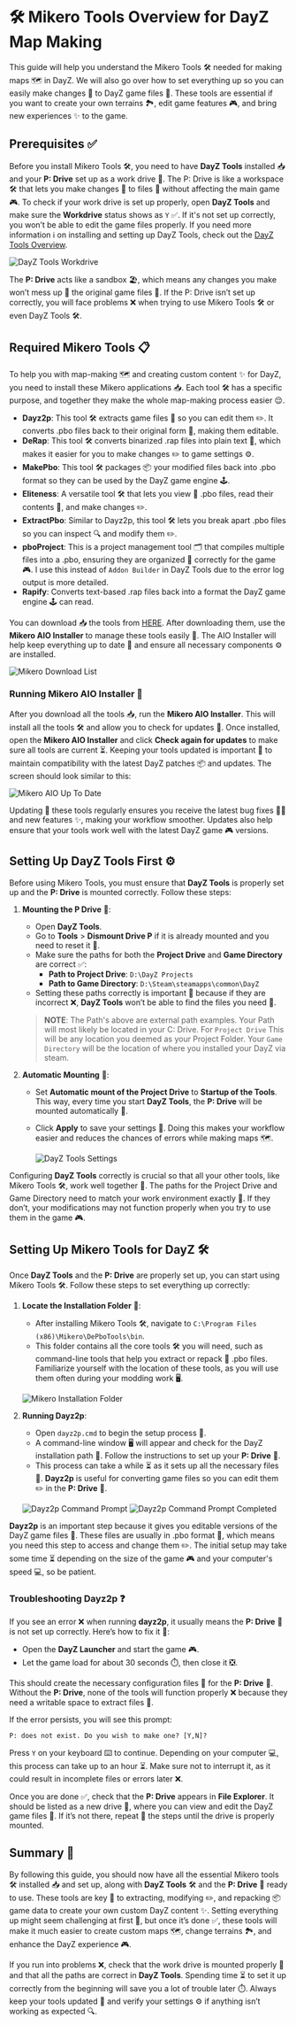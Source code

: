 # 🛠️ Mikero Tools Overview for DayZ Map Making

This guide will help you understand the Mikero Tools 🛠️ needed for making maps 🗺️ in DayZ. We will also go over how to set everything up so you can easily make changes 🔄 to DayZ game files 📂. These tools are essential if you want to create your own terrains 🏞️, edit game features 🎮, and bring new experiences ✨ to the game.

## Prerequisites ✅

Before you install Mikero Tools 🛠️, you need to have **DayZ Tools** installed 📥 and your **P: Drive** set up as a work drive 💾. The P: Drive is like a workspace 🛠️ that lets you make changes 🔄 to files 📂 without affecting the main game 🎮. To check if your work drive is set up properly, open **DayZ Tools** and make sure the **Workdrive** status shows as `Y` ✅. If it's not set up correctly, you won’t be able to edit the game files properly. If you need more information ℹ️ on installing and setting up DayZ Tools, check out the [DayZ Tools Overview](../dayz_tools/DayZ_Tools_Overview.md).

![DayZ Tools Workdrive](images/dayz_tools_workdrive.png)

The **P: Drive** acts like a sandbox 🏖️, which means any changes you make won’t mess up 🚫 the original game files 📂. If the P: Drive isn’t set up correctly, you will face problems ❌ when trying to use Mikero Tools 🛠️ or even DayZ Tools 🛠️.

## Required Mikero Tools 📋

To help you with map-making 🗺️ and creating custom content ✨ for DayZ, you need to install these Mikero applications 📥. Each tool 🛠️ has a specific purpose, and together they make the whole map-making process easier 😌.

- **Dayz2p**: This tool 🛠️ extracts game files 📂 so you can edit them ✏️. It converts .pbo files back to their original form 📄, making them editable.
- **DeRap**: This tool 🛠️ converts binarized .rap files into plain text 📄, which makes it easier for you to make changes ✏️ to game settings ⚙️.
- **MakePbo**: This tool 🛠️ packages 📦 your modified files back into .pbo format so they can be used by the DayZ game engine 🕹️.
- **Eliteness**: A versatile tool 🛠️ that lets you view 👀 .pbo files, read their contents 📄, and make changes ✏️.
- **ExtractPbo**: Similar to Dayz2p, this tool 🛠️ lets you break apart .pbo files so you can inspect 🔍 and modify them ✏️.
- **pboProject**: This is a project management tool 🗂️ that compiles multiple files into a .pbo, ensuring they are organized 📑 correctly for the game 🎮. I use this instead of `Addon Builder` in DayZ Tools due to the error log output is more detailed. 
- **Rapify**: Converts text-based .rap files back into a format the DayZ game engine 🕹️ can read.

You can download 📥 the tools from [HERE](https://mikero/download-link-example.com). After downloading them, use the **Mikero AIO Installer** to manage these tools easily 🤖. The AIO Installer will help keep everything up to date 🔄 and ensure all necessary components ⚙️ are installed.

![Mikero Download List](images/mikero_download_list.png)

### Running Mikero AIO Installer 🤖

After you download all the tools 📥, run the **Mikero AIO Installer**. This will install all the tools 🛠️ and allow you to check for updates 🔄. Once installed, open the **Mikero AIO Installer** and click **Check again for updates** to make sure all tools are current ⏳. Keeping your tools updated is important 🔄 to maintain compatibility with the latest DayZ patches 📦 and updates. The screen should look similar to this:

![Mikero AIO Up To Date](images/mikero_aio_up_to_date.png)

Updating 🔄 these tools regularly ensures you receive the latest bug fixes 🐞🔧 and new features ✨, making your workflow smoother. Updates also help ensure that your tools work well with the latest DayZ game 🎮 versions.

## Setting Up DayZ Tools First ⚙️

Before using Mikero Tools, you must ensure that **DayZ Tools** is properly set up and the **P: Drive** is mounted correctly. Follow these steps:

1. **Mounting the P Drive** 💾:
   - Open **DayZ Tools**.
   - Go to **Tools** > **Dismount Drive P** if it is already mounted and you need to reset it 🔄.
   - Make sure the paths for both the **Project Drive** and **Game Directory** are correct ✅:
     - **Path to Project Drive**: `D:\DayZ Projects`
     - **Path to Game Directory**: `D:\Steam\steamapps\common\DayZ`
   - Setting these paths correctly is important 🔄 because if they are incorrect ❌, **DayZ Tools** won’t be able to find the files you need 📂.

   > **NOTE**: The Path's above are external path examples. Your Path will most likely be located in your C: Drive. For `Project Drive` This will be any location you deemed as your Project Folder. Your `Game Directory` will be the location of where you installed your DayZ via steam.

2. **Automatic Mounting** 💾:
   - Set **Automatic mount of the Project Drive** to **Startup of the Tools**. This way, every time you start **DayZ Tools**, the **P: Drive** will be mounted automatically 🤖.
   - Click **Apply** to save your settings 💾. Doing this makes your workflow easier and reduces the chances of errors while making maps 🗺️.

      ![DayZ Tools Settings](images/dayz_tools_settings.png)

Configuring **DayZ Tools** correctly is crucial so that all your other tools, like Mikero Tools 🛠️, work well together 🤝. The paths for the Project Drive and Game Directory need to match your work environment exactly 🔄. If they don’t, your modifications may not function properly when you try to use them in the game 🎮.

## Setting Up Mikero Tools for DayZ 🛠️

Once **DayZ Tools** and the **P: Drive** are properly set up, you can start using Mikero Tools 🛠️. Follow these steps to set everything up correctly:

1. **Locate the Installation Folder** 📂:
   - After installing Mikero Tools 🛠️, navigate to `C:\Program Files (x86)\Mikero\DePboTools\bin`.
   - This folder contains all the core tools 🛠️ you will need, such as command-line tools that help you extract or repack 🔄 .pbo files. Familiarize yourself with the location of these tools, as you will use them often during your modding work 🖥️.

   ![Mikero Installation Folder](images/mikero_installation_folder.png)

2. **Running Dayz2p**:
   - Open `dayz2p.cmd` to begin the setup process 🔄.
   - A command-line window 🖥️ will appear and check for the DayZ installation path 📂. Follow the instructions to set up your **P: Drive** 💾.
   - This process can take a while ⏳ as it sets up all the necessary files 📂. **Dayz2p** is useful for converting game files so you can edit them ✏️ in the **P: Drive** 💾.

   ![Dayz2p Command Prompt](images/dayz2p_command_prompt.png)
   ![Dayz2p Command Prompt Completed](images/dayz2p_command_prompt_two.png)

**Dayz2p** is an important step because it gives you editable versions of the DayZ game files 📂. These files are usually in .pbo format 📄, which means you need this step to access and change them ✏️. The initial setup may take some time ⏳ depending on the size of the game 🎮 and your computer's speed 💻, so be patient.

### Troubleshooting Dayz2p ❓

If you see an error ❌ when running **dayz2p**, it usually means the **P: Drive** 💾 is not set up correctly. Here’s how to fix it 🔧:

- Open the **DayZ Launcher** and start the game 🎮.
- Let the game load for about 30 seconds ⏱️, then close it ❎.

This should create the necessary configuration files 📂 for the **P: Drive** 💾. Without the **P: Drive**, none of the tools will function properly ❌ because they need a writable space to extract files 📂.

If the error persists, you will see this prompt:

```
P: does not exist. Do you wish to make one? [Y,N]?
```
Press `Y` on your keyboard ⌨️ to continue. Depending on your computer 💻, this process can take up to an hour ⏳. Make sure not to interrupt it, as it could result in incomplete files or errors later ❌.

<!-- ![Dayz2p P Drive Error](images/dayz2p_p_drive_error.png) -->

Once you are done ✅, check that the **P: Drive** appears in **File Explorer**. It should be listed as a new drive 📂, where you can view and edit the DayZ game files 📄. If it’s not there, repeat 🔄 the steps until the drive is properly mounted.

## Summary 📜

By following this guide, you should now have all the essential Mikero tools 🛠️ installed 📥 and set up, along with **DayZ Tools** 🛠️ and the **P: Drive** 💾 ready to use. These tools are key 🔑 to extracting, modifying ✏️, and repacking 📦 game data to create your own custom DayZ content ✨. Setting everything up might seem challenging at first 🤔, but once it’s done ✅, these tools will make it much easier to create custom maps 🗺️, change terrains 🏞️, and enhance the DayZ experience 🎮.

If you run into problems ❌, check that the work drive is mounted properly 💾 and that all the paths are correct in **DayZ Tools**. Spending time ⏳ to set it up correctly from the beginning will save you a lot of trouble later ⏱️. Always keep your tools updated 🔄 and verify your settings ⚙️ if anything isn’t working as expected 🔍.